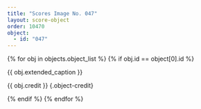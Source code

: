 ```yaml
---
title: "Scores Image No. 047"
layout: score-object
order: 10470
object:
  - id: "047"
---
```


{% for obj in objects.object_list %}
{% if obj.id == object[0].id %}

{{ obj.extended_caption }}

{{ obj.credit }} {.object-credit}

{% endif %}
{% endfor %}
